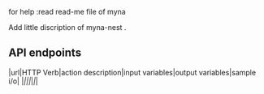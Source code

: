 for help :read read-me file of myna

Add little discription of myna-nest .

## API endpoints
|url|HTTP Verb|action description|input variables|output variables|sample i/o|
|___|_|_|_|_|_|
